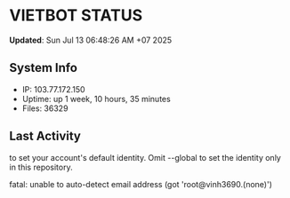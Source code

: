 # VIETBOT STATUS
**Updated**: Sun Jul 13 06:48:26 AM +07 2025

## System Info
- IP: 103.77.172.150
- Uptime: up 1 week, 10 hours, 35 minutes
- Files: 36329

## Last Activity

to set your account's default identity.
Omit --global to set the identity only in this repository.

fatal: unable to auto-detect email address (got 'root@vinh3690.(none)')
